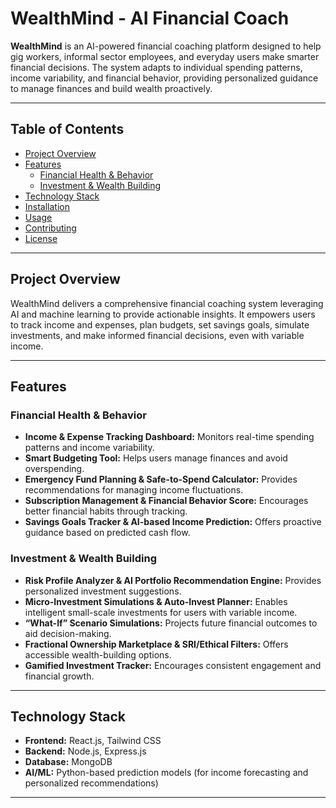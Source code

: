 # WealthMind - AI Financial Coach

**WealthMind** is an AI-powered financial coaching platform designed to help gig workers, informal sector employees, and everyday users make smarter financial decisions. The system adapts to individual spending patterns, income variability, and financial behavior, providing personalized guidance to manage finances and build wealth proactively.

---

## Table of Contents
- [Project Overview](#project-overview)  
- [Features](#features)  
  - [Financial Health & Behavior](#financial-health--behavior)  
  - [Investment & Wealth Building](#investment--wealth-building)  
- [Technology Stack](#technology-stack)  
- [Installation](#installation)  
- [Usage](#usage)  
- [Contributing](#contributing)  
- [License](#license)  

---

## Project Overview
WealthMind delivers a comprehensive financial coaching system leveraging AI and machine learning to provide actionable insights. It empowers users to track income and expenses, plan budgets, set savings goals, simulate investments, and make informed financial decisions, even with variable income.

---

## Features

### Financial Health & Behavior
- **Income & Expense Tracking Dashboard:** Monitors real-time spending patterns and income variability.  
- **Smart Budgeting Tool:** Helps users manage finances and avoid overspending.  
- **Emergency Fund Planning & Safe-to-Spend Calculator:** Provides recommendations for managing income fluctuations.  
- **Subscription Management & Financial Behavior Score:** Encourages better financial habits through tracking.  
- **Savings Goals Tracker & AI-based Income Prediction:** Offers proactive guidance based on predicted cash flow.  

### Investment & Wealth Building
- **Risk Profile Analyzer & AI Portfolio Recommendation Engine:** Provides personalized investment suggestions.  
- **Micro-Investment Simulations & Auto-Invest Planner:** Enables intelligent small-scale investments for users with variable income.  
- **“What-If” Scenario Simulations:** Projects future financial outcomes to aid decision-making.  
- **Fractional Ownership Marketplace & SRI/Ethical Filters:** Offers accessible wealth-building options.  
- **Gamified Investment Tracker:** Encourages consistent engagement and financial growth.  

---

## Technology Stack
- **Frontend:** React.js, Tailwind CSS  
- **Backend:** Node.js, Express.js  
- **Database:** MongoDB  
- **AI/ML:** Python-based prediction models (for income forecasting and personalized recommendations)  

---
